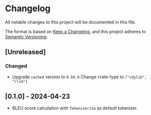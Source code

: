 # Changelog

All notable changes to this project will be documented in this file.

The format is based on [Keep a Changelog](https://keepachangelog.com/en/1.1.0/),
and this project adheres to [Semantic Versioning](https://semver.org/spec/v2.0.0.html).

## [Unreleased]

### Changed
- Upgrade `cached` version to `0.50.0`
Change crate-type to `["cdylib", "rlib"]`
## [0.1.0] - 2024-04-23
- BLEU score calculation with `Tokenizer13a` as default tokenizer.